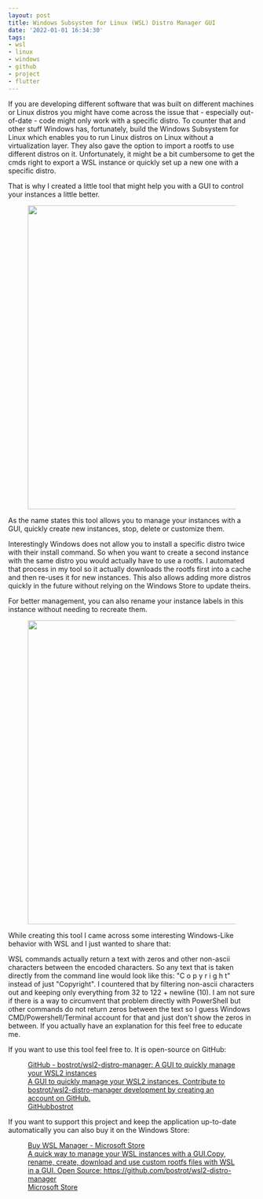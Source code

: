 ```yaml
---
layout: post
title: Windows Subsystem for Linux (WSL) Distro Manager GUI
date: '2022-01-01 16:34:30'
tags:
- wsl
- linux
- windows
- github
- project
- flutter
---
```


If you are developing different software that was built on different machines or Linux distros you might have come across the issue that - especially out-of-date - code might only work with a specific distro. To counter that and other stuff Windows has, fortunately, build the Windows Subsystem for Linux which enables you to run Linux distros on Linux without a virtualization layer. They also gave the option to import a rootfs to use different distros on it. Unfortunately, it might be a bit cumbersome to get the cmds right to export a WSL instance or quickly set up a new one with a specific distro.

That is why I created a little tool that might help you with a GUI to control your instances a little better.

<figure class="kg-card kg-image-card"><img src="/assets/imgs/2022/01/image.png" class="kg-image" alt loading="lazy" width="795" height="618" srcset="/assets/imgs/size/w600/2022/01/image.png 600w,/assets/imgs/2022/01/image.png 795w" sizes="(min-width: 720px) 720px"></figure>

As the name states this tool allows you to manage your instances with a GUI, quickly create new instances, stop, delete or customize them.

Interestingly Windows does not allow you to install a specific distro twice with their install command. So when you want to create a second instance with the same distro you would actually have to use a rootfs. I automated that process in my tool so it actually downloads the rootfs first into a cache and then re-uses it for new instances. This also allows adding more distros quickly in the future without relying on the Windows Store to update theirs.

For better management, you can also rename your instance labels in this instance without needing to recreate them.

<figure class="kg-card kg-image-card"><img src="/assets/imgs/2022/01/image-1.png" class="kg-image" alt loading="lazy" width="795" height="618" srcset="/assets/imgs/size/w600/2022/01/image-1.png 600w,/assets/imgs/2022/01/image-1.png 795w" sizes="(min-width: 720px) 720px"></figure>

While creating this tool I came across some interesting Windows-Like behavior with WSL and I just wanted to share that:

WSL commands actually return a text with zeros and other non-ascii characters between the encoded characters. So any text that is taken directly from the command line would look like this: "C o p y r i g h t" instead of just "Copyright". I countered that by filtering non-ascii characters out and keeping only everything from 32 to 122 + newline (10). I am not sure if there is a way to circumvent that problem directly with PowerShell but other commands do not return zeros between the text so I guess Windows CMD/Powershell/Terminal account for that and just don't show the zeros in between. If you actually have an explanation for this feel free to educate me.

If you want to use this tool feel free to. It is open-source on GitHub:

<figure class="kg-card kg-bookmark-card"><a class="kg-bookmark-container" href="https://github.com/bostrot/wsl2-distro-manager"><div class="kg-bookmark-content">
<div class="kg-bookmark-title">GitHub - bostrot/wsl2-distro-manager: A GUI to quickly manage your WSL2 instances</div>
<div class="kg-bookmark-description">A GUI to quickly manage your WSL2 instances. Contribute to bostrot/wsl2-distro-manager development by creating an account on GitHub.</div>
<div class="kg-bookmark-metadata">
<img class="kg-bookmark-icon" src="https://github.com/fluidicon.png" alt=""><span class="kg-bookmark-author">GitHub</span><span class="kg-bookmark-publisher">bostrot</span>
</div>
</div>
<div class="kg-bookmark-thumbnail"><img src="https://opengraph.githubassets.com/0469aa9195c64d570a2f5e9695525dceb12fd873cfae38de116346f43aa6c2ed/bostrot/wsl2-distro-manager" alt=""></div></a></figure>

If you want to support this project and keep the application up-to-date automatically you can also buy it on the Windows Store:

<figure class="kg-card kg-bookmark-card"><a class="kg-bookmark-container" href="https://www.microsoft.com/store/productId/9NWS9K95NMJB"><div class="kg-bookmark-content">
<div class="kg-bookmark-title">Buy WSL Manager - Microsoft Store</div>
<div class="kg-bookmark-description">A quick way to manage your WSL instances with a GUI.Copy, rename, create, download and use custom rootfs files with WSL in a GUI. Open Source: https://github.com/bostrot/wsl2-distro-manager</div>
<div class="kg-bookmark-metadata">
<img class="kg-bookmark-icon" src="https://www.microsoft.com/favicon.ico?v2" alt=""><span class="kg-bookmark-author">Microsoft Store</span>
</div>
</div>
<div class="kg-bookmark-thumbnail"><img src="https://store-images.s-microsoft.com/image/apps.33463.14439271049184353.1a0f309d-b7ae-48ae-a943-2d98923f7b75.081a4f91-70a0-440a-8dcf-5743d50faec2?w=120&amp;h=120&amp;q=60" alt=""></div></a></figure>

